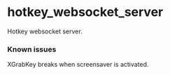 hotkey_websocket_server
====

Hotkey websocket server.

### Known issues

XGrabKey breaks when screensaver is activated.
